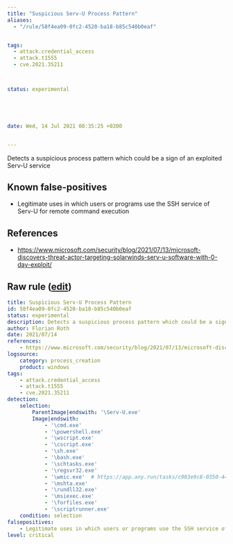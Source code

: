 ```yaml
---
title: "Suspicious Serv-U Process Pattern"
aliases:
  - "/rule/58f4ea09-0fc2-4520-ba18-b85c540b0eaf"


tags:
  - attack.credential_access
  - attack.t1555
  - cve.2021.35211



status: experimental





date: Wed, 14 Jul 2021 08:35:25 +0200


---
```


Detects a suspicious process pattern which could be a sign of an exploited Serv-U service

<!--more-->


## Known false-positives

* Legitimate uses in which users or programs use the SSH service of Serv-U for remote command execution



## References

* https://www.microsoft.com/security/blog/2021/07/13/microsoft-discovers-threat-actor-targeting-solarwinds-serv-u-software-with-0-day-exploit/


## Raw rule ([edit](https://github.com/SigmaHQ/sigma/edit/master/rules/windows/process_creation/proc_creation_win_susp_servu_process_pattern.yml))
```yaml
title: Suspicious Serv-U Process Pattern
id: 58f4ea09-0fc2-4520-ba18-b85c540b0eaf
status: experimental
description: Detects a suspicious process pattern which could be a sign of an exploited Serv-U service
author: Florian Roth
date: 2021/07/14
references:
    - https://www.microsoft.com/security/blog/2021/07/13/microsoft-discovers-threat-actor-targeting-solarwinds-serv-u-software-with-0-day-exploit/
logsource:
    category: process_creation
    product: windows
tags:
    - attack.credential_access
    - attack.t1555 
    - cve.2021.35211
detection:
    selection:
        ParentImage|endswith: '\Serv-U.exe'
        Image|endswith:
            - '\cmd.exe'
            - '\powershell.exe'
            - '\wscript.exe'
            - '\cscript.exe'
            - '\sh.exe'
            - '\bash.exe'
            - '\schtasks.exe'
            - '\regsvr32.exe'
            - '\wmic.exe'  # https://app.any.run/tasks/c903e9c8-0350-440c-8688-3881b556b8e0/
            - '\mshta.exe'
            - '\rundll32.exe'
            - '\msiexec.exe'
            - '\forfiles.exe'
            - '\scriptrunner.exe'
    condition: selection
falsepositives:
    - Legitimate uses in which users or programs use the SSH service of Serv-U for remote command execution
level: critical

```

